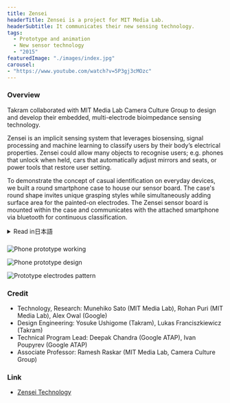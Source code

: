 ```yaml
---
title: Zensei
headerTitle: Zensei is a project for MIT Media Lab.
headerSubtitle: It communicates their new sensing technology.
tags:
  - Prototype and animation
  - New sensor technology
  - "2015"
featuredImage: "./images/index.jpg"
carousel:
- "https://www.youtube.com/watch?v=5P3gj3cMOzc"
---
```


### Overview

Takram collaborated with MIT Media Lab Camera Culture Group to design and develop their embedded, multi-electrode bioimpedance sensing technology.

Zensei is an implicit sensing system that leverages biosensing, signal processing and machine learning to classify users by their body’s electrical properties. Zensei could allow many objects to recognise users; e.g. phones that unlock when held, cars that automatically adjust mirrors and seats, or power tools that restore user setting.

To demonstrate the concept of casual identification on everyday devices, we built a round smartphone case to house our sensor board. The case's round shape invites unique grasping styles while simultaneously adding surface area for the painted-on electrodes. The Zensei sensor board is mounted within the case and communicates with the attached smartphone via bluetooth for continuous classification.

<div class="ja">
<details>
<summary>Read in日本語</summary>

Takramは、MIT Media Lab Camera Culture Groupが開発する生体インピーダンスセンシング技術「Zensei」のデザインに協力した。

Zenseiは、生体センシング、信号処理、機械学習を使って、身体の電気特性をもとにユーザ認証を行う技術である。Zenseiを使うことで様々なオブジェクトがユーザを認識できるようになる可能性がある。例えば、握るだけでロック解除ができるスマートフォンや、乗車するだけで自動的にミラーやシート位置を調整してくれる車、ユーザごとの設定やパーミッションを保存できる電動工具などへの応用が期待されている。

この「連続的な動作の中で行われる認証」というコンセプトを日常的な文脈において実証するために、Takramでは円形のスマートフォンケースをデザインし、センサ基板を組み込んだ。ケースの形状は、様々な持ち方をアフォードしながら、どんな持ち方をしてもペイントされた電極に触れるようにデザインされている。組み込まれたセンサ基板は、スマートフォンへBluetooth経由で機械学習による分類結果を通信している。

</details>
</div>

###

![Phone prototype working](./images/zensei03.jpg)

![Phone prototype design](./images/zensei04.jpg)

![Prototype electrodes pattern](./images/zensei05.jpg)

### Credit

* Technology, Research: Munehiko Sato (MIT Media Lab), Rohan Puri (MIT Media Lab), Alex Owal (Google)
* Design Engineering: Yosuke Ushigome (Takram), Lukas Franciszkiewicz (Takram)
* Technical Program Lead: Deepak Chandra (Google ATAP), Ivan Poupyrev (Google ATAP)
* Associate Professor: Ramesh Raskar (MIT Media Lab, Camera Culture Group)

### Link

* [Zensei Technology](http://zensei.technology/)
